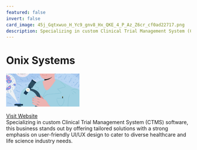 ```yaml
---
featured: false
invert: false
card_image: 45j_Gqtxwuo_H_Yc9_gnv8_Hx_QKE_4_P_Az_Z6cr_cf0ad22717.png
description: Specializing in custom Clinical Trial Management System (CTMS) software, this business stands out by offering tailored solutions with a strong emphasis on user-friendly UI/UX design to cater to diverse healthcare and life science industry needs.
---
```


# Onix Systems
<img src="45j_Gqtxwuo_H_Yc9_gnv8_Hx_QKE_4_P_Az_Z6cr_cf0ad22717.png" alt="Logo" style="max-width: 200px; height: auto;">

<a href="https://onix-systems.com/blog/clinical-trial-management-software-as-a-service">Visit Website</a>  
Specializing in custom Clinical Trial Management System (CTMS) software, this business stands out by offering tailored solutions with a strong emphasis on user-friendly UI/UX design to cater to diverse healthcare and life science industry needs.
